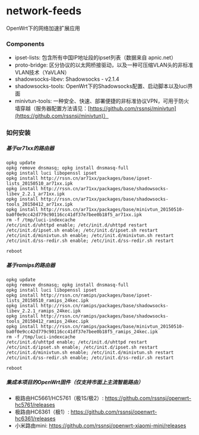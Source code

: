 # network-feeds
OpenWrt下的网络加速扩展应用

### Components
* ipset-lists: 包含所有中国IP地址段的ipset列表（数据来自 apnic.net）
* proto-bridge: 区分协议的以太网桥接驱动，以及一种可压缩VLAN头的非标准VLAN技术（YaVLAN）
* shadowsocks-libev: Shadowsocks - v2.1.4
* shadowsocks-tools: OpenWrt下的Shadowsocks配置、启动脚本以及luci界面
* minivtun-tools: 一种安全、快速、部署便捷的非标准协议VPN，可用于防火墙穿越（服务器配置方法请见：[https://github.com/rssnsj/minivtun](https://github.com/rssnsj/minivtun)）

### 如何安装

##### 基于ar71xx的路由器

    opkg update
    opkg remove dnsmasq; opkg install dnsmasq-full
    opkg install luci libopenssl ipset
    opkg install http://rssn.cn/ar71xx/packages/base/ipset-lists_20150510_ar71xx.ipk
    opkg install http://rssn.cn/ar71xx/packages/base/shadowsocks-libev_2.2.1_ar71xx.ipk
    opkg install http://rssn.cn/ar71xx/packages/base/shadowsocks-tools_20150412_ar71xx.ipk
    opkg install http://rssn.cn/ar71xx/packages/base/minivtun_20150510-ba0f0e9cc42d779c90116cc41df37e7bee0b18f5_ar71xx.ipk
    rm -f /tmp/luci-indexcache
    /etc/init.d/uhttpd enable; /etc/init.d/uhttpd restart
    /etc/init.d/ipset.sh enable; /etc/init.d/ipset.sh restart
    /etc/init.d/minivtun.sh enable; /etc/init.d/minivtun.sh restart
    /etc/init.d/ss-redir.sh enable; /etc/init.d/ss-redir.sh restart
      
    reboot

##### 基于ramips的路由器

    opkg update
    opkg remove dnsmasq; opkg install dnsmasq-full
    opkg install luci libopenssl ipset
    opkg install http://rssn.cn/ramips/packages/base/ipset-lists_20150510_ramips_24kec.ipk
    opkg install http://rssn.cn/ramips/packages/base/shadowsocks-libev_2.2.1_ramips_24kec.ipk
    opkg install http://rssn.cn/ramips/packages/base/shadowsocks-tools_20150412_ramips_24kec.ipk
    opkg install http://rssn.cn/ramips/packages/base/minivtun_20150510-ba0f0e9cc42d779c90116cc41df37e7bee0b18f5_ramips_24kec.ipk
    rm -f /tmp/luci-indexcache
    /etc/init.d/uhttpd enable; /etc/init.d/uhttpd restart
    /etc/init.d/ipset.sh enable; /etc/init.d/ipset.sh restart
    /etc/init.d/minivtun.sh enable; /etc/init.d/minivtun.sh restart
    /etc/init.d/ss-redir.sh enable; /etc/init.d/ss-redir.sh restart
      
    reboot

##### 集成本项目的OpenWrt固件（仅支持市面上主流智能路由）
* 极路由HC5661/HC5761（极1S/极2）: https://github.com/rssnsj/openwrt-hc5761/releases
* 极路由HC6361（极1）: https://github.com/rssnsj/openwrt-hc6361/releases
* 小米路由mini: https://github.com/rssnsj/openwrt-xiaomi-mini/releases
